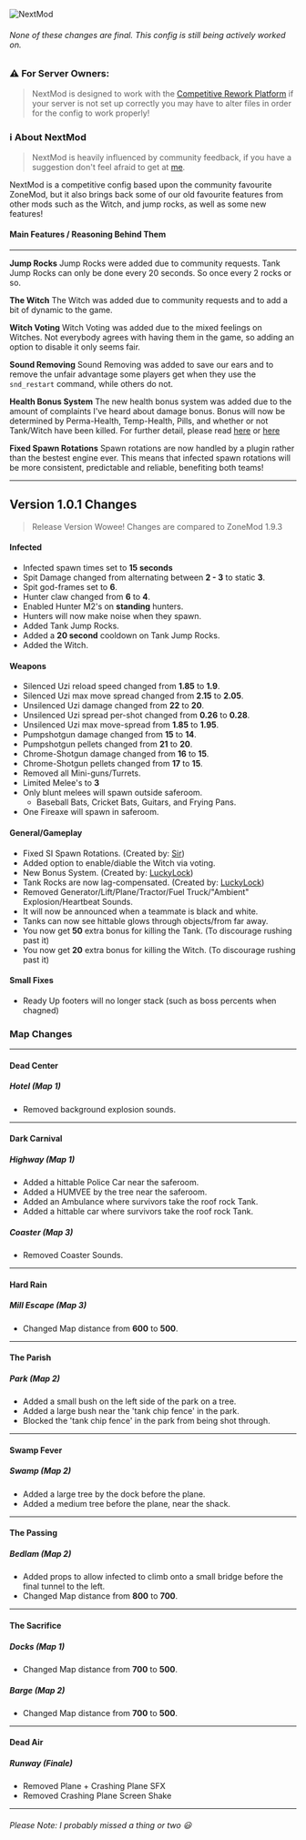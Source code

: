 ![NextMod](https://i.imgur.com/HnT19l1.png)
###### None of these changes are final. This config is still being actively worked on.

### ⚠ For Server Owners:
> NextMod is designed to work with the [Competitive Rework Platform](https://github.com/SirPlease/L4D2-Competitive-Rework) if your server is not set up correctly you may have to alter files in order for the config to work properly!

### ℹ About NextMod
> NextMod is heavily influenced by community feedback, if you have a suggestion don't feel afraid to get at [me](https://steamcommunity.com/id/lonesome-spoon/).
 
NextMod is a competitive config based upon the community favourite ZoneMod, but it also brings back some of our old favourite features from other mods such as the Witch, and jump rocks, as well as some new features!

#### Main Features / Reasoning Behind Them
---
**Jump Rocks** 
Jump Rocks were added due to community requests. Tank Jump Rocks can only be done every 20 seconds. So once every 2 rocks or so.

**The Witch**
The Witch was added due to community requests and to add a bit of dynamic to the game.

**Witch Voting**
 Witch Voting was added due to the mixed feelings on Witches. Not everybody agrees with having them in the game, so adding an option to disable it only seems fair.

**Sound Removing**
Sound Removing was added to save our ears and to remove the unfair advantage some players get when they use the `snd_restart` command, while others do not.

**Health Bonus System**
The new health bonus system was added due to the amount of complaints I've heard about damage bonus. Bonus will now be determined by Perma-Health, Temp-Health, Pills, and whether or not Tank/Witch have been killed. For further detail, please read [here](https://camo.githubusercontent.com/d86c7163fdf887d943947ba2accf7e74c32632e7/68747470733a2f2f692e696d6775722e636f6d2f63517471747a312e706e67) or [here](https://github.com/LuckyServ/sourcemod-plugins/blob/master/source/l4d2_health_temp_bonus.sp)

**Fixed Spawn Rotations**
Spawn rotations are now handled by a plugin rather than the bestest engine ever. This means that infected spawn rotations will be more consistent, predictable and reliable, benefiting both teams!

---
## Version 1.0.1 Changes
> Release Version Wowee! Changes are compared to ZoneMod 1.9.3
#### Infected
* Infected spawn times set to **15 seconds**
* Spit Damage changed from alternating between **2 - 3** to static **3**.
* Spit god-frames set to **6**.
* Hunter claw changed from **6** to **4**.
* Enabled Hunter M2's on **standing** hunters.
* Hunters will now make noise when they spawn.
* Added Tank Jump Rocks.
* Added a **20 second** cooldown on Tank Jump Rocks.
* Added the Witch.
#### Weapons
* Silenced Uzi reload speed changed from **1.85** to **1.9**.
* Silenced Uzi max move spread changed from **2.15** to **2.05**.
* Unsilenced Uzi damage changed from **22** to **20**.
* Unsilenced Uzi spread per-shot changed from **0.26** to **0.28**.
* Unsilenced Uzi max move-spread from **1.85** to **1.95**.
* Pumpshotgun damage changed from **15** to **14**.
* Pumpshotgun pellets changed from **21** to **20**.
* Chrome-Shotgun damage changed from **16** to **15**.
* Chrome-Shotgun pellets changed from **17** to **15**.
* Removed all Mini-guns/Turrets.
* Limited Melee's to **3**
* Only blunt melees will spawn outside saferoom.
    * Baseball Bats, Cricket Bats, Guitars, and Frying Pans.
* One Fireaxe will spawn in saferoom.
#### General/Gameplay
* Fixed SI Spawn Rotations. (Created by: [Sir](https://github.com/SirPlease/))
* Added option to enable/diable the Witch via voting.
* New Bonus System. (Created by: [LuckyLock](https://github.com/LuckyServ))
* Tank Rocks are now lag-compensated. (Created by: [LuckyLock](https://github.com/LuckyServ))
* Removed Generator/Lift/Plane/Tractor/Fuel Truck/"Ambient" Explosion/Heartbeat Sounds.
* It will now be announced when a teammate is black and white.
* Tanks can now see hittable glows through objects/from far away.
* You now get **50** extra bonus for killing the Tank. (To discourage rushing past it)
* You now get **20** extra bonus for killing the Witch. (To discourage rushing past it)
#### Small Fixes
* Ready Up footers will no longer stack (such as boss percents when chagned)
### Map Changes
---
#### Dead Center
##### Hotel (Map 1)
* Removed background explosion sounds.
---
#### Dark Carnival
##### Highway (Map 1)
* Added a hittable Police Car near the saferoom.
* Added a HUMVEE by the tree near the saferoom.
* Added an Ambulance where survivors take the roof rock Tank.
* Added a hittable car where survivors take the roof rock Tank.
##### Coaster (Map 3)
* Removed Coaster Sounds.
---
#### Hard Rain
##### Mill Escape (Map 3)
* Changed Map distance from **600** to **500**.
---
#### The Parish
##### Park (Map 2)
* Added a small bush on the left side of the park on a tree.
* Added a large bush near the 'tank chip fence' in the park.
* Blocked the 'tank chip fence' in the park from being shot through.
---
#### Swamp Fever
##### Swamp (Map 2)
* Added a large tree by the dock before the plane.
* Added a medium tree before the plane, near the shack.
---
#### The Passing
##### Bedlam (Map 2)
* Added props to allow infected to climb onto a small bridge before the final tunnel to the left.
* Changed Map distance from **800** to **700**.
---
#### The Sacrifice
##### Docks (Map 1)
* Changed Map distance from **700** to **500**.
##### Barge (Map 2)
* Changed Map distance from **700** to **500**.
---
#### Dead Air
##### Runway (Finale)
* Removed Plane + Crashing Plane SFX
* Removed Crashing Plane Screen Shake
---
###### Please Note: I probably missed a thing or two 😃
